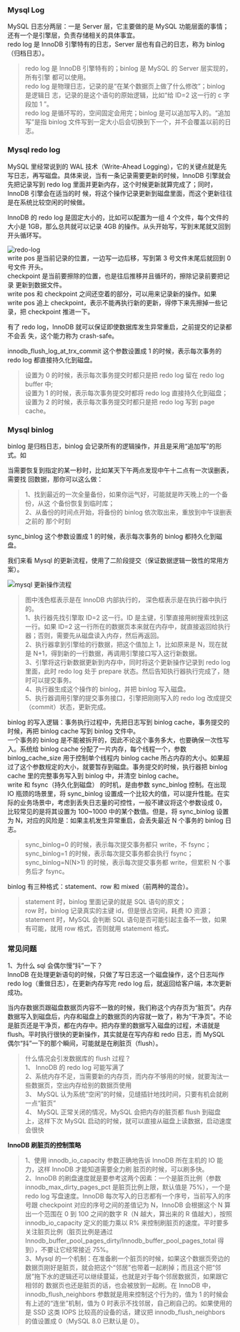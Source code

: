 
### Mysql Log
MySQL 日志分两层：一是 Server 层，它主要做的是 MySQL 功能层面的事情；还有一个是引擎层，负责存储相关的具体事宜。  
redo log 是 InnoDB 引擎特有的日志，Server 层也有自己的日志，称为 binlog（归档日志）。
> redo log 是 InnoDB 引擎特有的；binlog 是 MySQL 的 Server 层实现的，所有引擎 都可以使用。   
> redo log 是物理日志，记录的是“在某个数据页上做了什么修改”；binlog 是逻辑日 志，记录的是这个语句的原始逻辑，比如“给 ID=2 这一行的 c 字段加 1 ”。   
> redo log 是循环写的，空间固定会用完；binlog 是可以追加写入的。“追加写”是指 binlog 文件写到一定大小后会切换到下一个，并不会覆盖以前的日志。

### Mysql redo log
MySQL 里经常说到的 WAL 技术（Write-Ahead Logging），它的关键点就是先写日志，再写磁盘。具体来说，当有一条记录需要更新的时候，InnoDB 引擎就会先把记录写到 redo log 里面并更新内存，这个时候更新就算完成了；同时，InnoDB 引擎会在适当的时 候，将这个操作记录更新到磁盘里面，而这个更新往往是在系统比较空闲的时候做。    

InnoDB 的 redo log 是固定大小的，比如可以配置为一组 4 个文件，每个文件的大小是 1GB，那么总共就可以记录 4GB 的操作。从头开始写，写到末尾就又回到开头循环写。

![redo-log](../images/mysql-redo-log.png)  
write pos 是当前记录的位置，一边写一边后移，写到第 3 号文件末尾后就回到 0 号文件 开头。  
checkpoint 是当前要擦除的位置，也是往后推移并且循环的，擦除记录前要把记录 更新到数据文件。  
write pos 和 checkpoint 之间还空着的部分，可以用来记录新的操作。如果 write pos 追上 checkpoint，表示不能再执行新的更新，得停下来先擦掉一些记录，把 checkpoint 推进一下。  

有了 redo log，InnoDB 就可以保证即使数据库发生异常重启，之前提交的记录都不会丢 失，这个能力称为 crash-safe。

innodb_flush_log_at_trx_commit 这个参数设置成 1 的时候，表示每次事务的 redo log 都直接持久化到磁盘。  
> 设置为 0 的时候，表示每次事务提交时都只是把 redo log 留在 redo log buffer 中;  
> 设置为 1 的时候，表示每次事务提交时都将 redo log 直接持久化到磁盘；  
> 设置为 2 的时候，表示每次事务提交时都只是把 redo log 写到 page cache。  

### Mysql binlog
binlog 是归档日志，binlog 会记录所有的逻辑操作，并且是采用“追加写”的形式。如  

当需要恢复到指定的某一秒时，比如某天下午两点发现中午十二点有一次误删表，需要找 回数据，那你可以这么做：  
> 1、找到最近的一次全量备份，如果你运气好，可能就是昨天晚上的一个备份，从这 个备份恢复到临时库；  
> 2、从备份的时间点开始，将备份的 binlog 依次取出来，重放到中午误删表之前的 那个时刻

sync_binlog 这个参数设置成 1 的时候，表示每次事务的 binlog 都持久化到磁盘。  

我们来看 Mysql 的更新流程，使用了二阶段提交（保证数据逻辑一致性的常用方案）。

![mysql 更新操作流程](../images/mysql-update.png)

> 图中浅色框表示是在 InnoDB 内部执行的， 深色框表示是在执行器中执行的。  
> 1、执行器先找引擎取 ID=2 这一行。ID 是主键，引擎直接用树搜索找到这一行。如果 ID=2 这一行所在的数据页本来就在内存中，就直接返回给执行器；否则，需要先从磁盘读入内存，然后再返回。   
> 2、执行器拿到引擎给的行数据，把这个值加上 1，比如原来是 N，现在就是 N+1，得到新的一行数据，再调用引擎接口写入这行新数据。  
> 3、引擎将这行新数据更新到内存中，同时将这个更新操作记录到 redo log 里面，此时 redo log 处于 prepare 状态。然后告知执行器执行完成了，随时可以提交事务。  
> 4、执行器生成这个操作的 binlog，并把 binlog 写入磁盘。  
> 5、执行器调用引擎的提交事务接口，引擎把刚刚写入的 redo log 改成提交（commit）状态，更新完成。

binlog 的写入逻辑：事务执行过程中，先把日志写到 binlog cache，事务提交的时候，再把 binlog cache 写到 binlog 文件中。  
一个事务的 binlog 是不能被拆开的，因此不论这个事务多大，也要确保一次性写入。系统给 binlog cache 分配了一片内存，每个线程一个，参数 binlog_cache_size 用于控制单个线程内 binlog cache 所占内存的大小。如果超过了这个参数规定的大小，就要暂存到磁盘。事务提交的时候，执行器把 binlog cache 里的完整事务写入到 binlog 中，并清空 binlog cache。  
write 和 fsync（持久化到磁盘） 的时机，是由参数 sync_binlog 控制。在出现 IO 瓶颈的场景里，将 sync_binlog 设置成一个比较大的值，可以提升性能。在实际的业务场景中，考虑到丢失日志量的可控性，一般不建议将这个参数设成 0， 比较常见的是将其设置为 100~1000 中的某个数值。但是，将 sync_binlog 设置为 N，对应的风险是：如果主机发生异常重启，会丢失最近 N 个事务的 binlog 日志。  
> sync_binlog=0 的时候，表示每次提交事务都只 write，不 fsync；  
> sync_binlog=1 的时候，表示每次提交事务都会执行 fsync；  
> sync_binlog=N(N>1) 的时候，表示每次提交事务都 write，但累积 N 个事务后才 fsync。  

binlog 有三种格式：statement、row 和 mixed（前两种的混合）。  
> statement 时，binlog 里面记录的就是 SQL 语句的原文；  
> row 时，binlog 记录真实的主键 id，但是很占空间，耗费 IO 资源；  
> statement 时，MySQL 会判断 SQL 语句是否可能引起主备不一致，如果有可能，就用 row 格式，否则就用 statement 格式。  

### 常见问题  
1、为什么 sql 会偶尔慢“抖”一下？  
InnoDB 在处理更新语句的时候，只做了写日志这一个磁盘操作，这个日志叫作 redo log（重做日志），在更新内存写完 redo log 后，就返回给客户端，本次更新成功。

当内存数据页跟磁盘数据页内容不一致的时候，我们称这个内存页为“脏页”。内存数据写入到磁盘后，内存和磁盘上的数据页的内容就一致了，称为“干净页”。不论是脏页还是干净页，都在内存中。把内存里的数据写入磁盘的过程，术语就是 flush。平时执行很快的更新操作，其实就是在写内存和 redo 日志，而 MySQL 偶尔“抖”一下的那个瞬间，可能就是在刷脏页（flush）。
> 什么情况会引发数据库的 flush 过程？  
> 1、 InnoDB 的 redo log 可能写满了  
> 2、系统内存不足，当需要新的内存页，而内存不够用的时候，就要淘汰一些数据页，空出内存给别的数据页使用  
> 3、 MySQL 认为系统“空闲”的时候，见缝插针地找时间，只要有机会就刷一点“脏页”    
> 4、 MySQL 正常关闭的情况，MySQL 会把内存的脏页都 flush 到磁盘上，这样下次 MySQL 启动的时候，就可以直接从磁盘上读数据，启动速度会很快  

**InnoDB 刷脏页的控制策略**  
> 1、使用  innodb_io_capacity 参数正确地告诉 InnoDB 所在主机的 IO 能力，这样 InnoDB 才能知道需要全力刷 脏页的时候，可以刷多快。  
> 2、InnoDB 的刷盘速度就是要参考这两个因素：一个是脏页比例（参数 innodb_max_dirty_pages_pct 是脏页比例上限，默认值是 75%），一个是 redo log 写盘速度。InnoDB 每次写入的日志都有一个序号，当前写入的序号跟 checkpoint 对应的序号之间的差值记为 N，InnoDB 会根据这个 N 算出一个范围在 0 到 100 之间的数字 R（N 越大，算出来的 R 值越大），按照 innodb_io_capacity 定义的能力乘以 R% 来控制刷脏页的速度。平时要多关注脏页比例（脏页比例是通过 Innodb_buffer_pool_pages_dirty/Innodb_buffer_pool_pages_total 得到），不要让它经常接近 75%。  
> 3、Mysql 的一个机制：在准备刷一个脏页的时候，如果这个数据页旁边的数据页刚好是脏页，就会把这个“邻居”也带着一起刷掉；而且这个把“邻居”拖下水的逻辑还可以继续蔓延，也就是对于每个邻居数据页，如果跟它相邻的 数据页也还是脏页的话，也会被放到一起刷。在 InnoDB 中，innodb_flush_neighbors 参数就是用来控制这个行为的，值为 1 的时候会有上述的“连坐”机制，值为 0 时表示不找邻居，自己刷自己的。如果使用的是 SSD 这类 IOPS 比较高的设备的话，建议把 innodb_flush_neighbors 的值设置成 0（MySQL 8.0 已默认是 0）。




